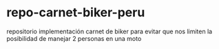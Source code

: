 # repo-carnet-biker-peru
repositorio implementación carnet de biker para evitar que nos limiten la posibilidad de manejar 2 personas en una moto
